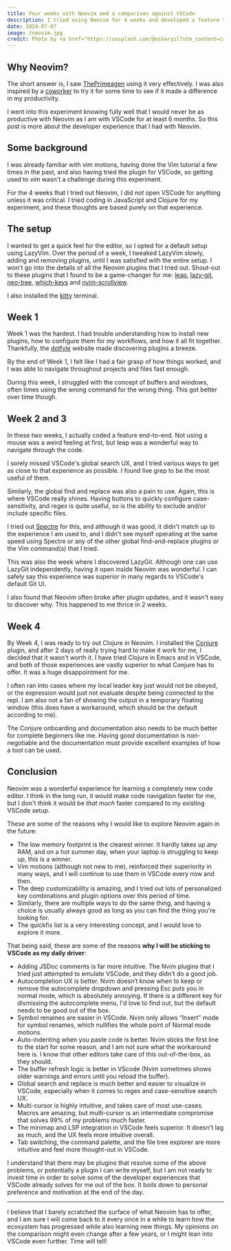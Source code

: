 ```yaml
---
title: Four weeks with Neovim and a comparison against VSCode
description: I tried using Neovim for 4 weeks and developed a feature to get a feel for the code editor.
date: 2024-07-07
image: /neovim.jpg
credit: Photo by <a href="https://unsplash.com/@oskaryil?utm_content=creditCopyText&utm_medium=referral&utm_source=unsplash">Oskar Yildiz</a> on <a href="https://unsplash.com/photos/turned-on-gray-laptop-computer-cOkpTiJMGzA?utm_content=creditCopyText&utm_medium=referral&utm_source=unsplash">Unsplash</a>
---
```

## Why Neovim?
The short answer is, I saw [ThePrimeagen](https://www.youtube.com/c/ThePrimeagen) using it very effectively. I was also inspired by a [coworker](https://x.com/allenytics) to try it for some time to see if it made a difference in my productivity.

I went into this experiment knowing fully well that I would never be as productive with Neovim as I am with VSCode for at least 6 months. So this post is more about the developer experience that I had with Neovim.
## Some background
I was already familiar with vim motions, having done the Vim tutorial a few times in the past, and also having tried the plugin for VSCode, so getting used to *vim* wasn't a challenge during this experiment.

For the 4 weeks that I tried out Neovim, I did *not* open VSCode for anything unless it was critical. I tried coding in JavaScript and Clojure for my experiment, and these thoughts are based purely on that experience.
## The setup
I wanted to get a quick feel for the editor, so I opted for a default setup using LazyVim. Over the period of a week, I tweaked LazyVim slowly, adding and removing plugins, until I was satisfied with the entire setup. I won't go into the details of all the Neovim plugins that I tried out. Shout-out to these plugins that I found to be a game-changer for me: [leap](https://github.com/ggandor/leap.nvim), [lazy-git](https://github.com/kdheepak/lazygit.nvim), [neo-tree](https://github.com/nvim-neo-tree/neo-tree.nvim), [which-keys](https://github.com/folke/which-key.nvim) and [nvim-scrollview](https://github.com/dstein64/nvim-scrollview).

I also installed the [kitty](https://sw.kovidgoyal.net/kitty/) terminal.

## Week 1
Week 1 was the hardest. I had trouble understanding how to install new plugins, how to configure them for my workflows, and how it all fit together. Thankfully, the [dotfyle](https://dotfyle.com/) website made discovering plugins a breeze. 

By the end of Week 1, I felt like I had a fair grasp of how things worked, and I was able to navigate throughout projects and files fast enough.

During this week, I struggled with the concept of buffers and windows, often times using the wrong command for the wrong thing. This got better over time though.

## Week 2 and 3
In these two weeks, I actually coded a feature end-to-end. Not using a mouse was a weird feeling at first, but leap was a wonderful way to navigate through the code.

I sorely missed VSCode's global search UX, and I tried various ways to get as close to that experience as possible. I found live grep to be the most useful of them.

Similarly, the global find and replace was also a pain to use. Again, this is where VSCode really shines. Having buttons to quickly configure case-sensitivity, and regex is quite useful, so is the ability to exclude and/or include specific files.

I tried out [Spectre](https://github.com/nvim-pack/nvim-spectre) for this, and although it was good, it didn't match up to the experience I am used to, and I didn't see myself operating at the same speed using Spectre or any of the other global find-and-replace plugins or the Vim command(s) that I tried. 

This was also the week where I discovered LazyGit. Although one can use LazyGit independently, having it open inside Neovim was wonderful. I can safely say this experience was superior in many regards to VSCode's default Git UI.

I also found that Neovim often broke after plugin updates, and it wasn't easy to discover why. This happened to me thrice in 2 weeks.

## Week 4
By Week 4, I was ready to try out Clojure in Neovim. I installed the [Conjure](https://github.com/Olical/conjure) plugin, and after 2 days of really trying hard to make it work for me, I decided that it wasn't worth it. I have tried Clojure in Emacs and in VSCode, and both of those experiences are vastly superior to what Conjure has to offer. It was a huge disappointment for me.

I often ran into cases where my local leader key just would not be obeyed, or the expression would just not evaluate despite being connected to the repl. I am also not a fan of showing the output in a temporary floating window (this does have a workaround, which should be the default according to me).

The Conjure onboarding and documentation also needs to be much better for complete beginners like me. Having good documentation is non-negotiable and the documentation must provide excellent examples of how a tool can be used.

## Conclusion
Neovim was a wonderful experience for learning a completely new code editor. I think in the long run, it would make code navigation faster for me, but I don't think it would be *that much* faster compared to my existing VSCode setup.

These are some of the reasons why I would like to explore Neovim again in the future:
- The low memory footprint is the clearest winner. It hardly takes up any RAM, and on a hot summer day, when your laptop is struggling to keep up, this is a winner.
- Vim motions (although not new to me), reinforced their superiority in many ways, and I will continue to use them in VSCode every now and then.
- The deep customizability is amazing, and I tried out lots of personalized key combinations and plugin options over this period of time.
- Similarly, there are multiple ways to do the same thing, and having a choice is usually always good as long as you can find the thing you're looking for.
- The quickfix list is a very interesting concept, and I would love to explore it more.

That being said, these are some of the reasons **why I will be sticking to VSCode as my daily driver**:
- Adding JSDoc comments is far more intuitive. The Nvim plugins that I tried just attempted to emulate VSCode, and they didn't do a good job.
- Autocompletion UX is better. Nvim doesn’t know when to keep or remove the autocomplete dropdown and pressing Esc puts you in normal mode, which is absolutely annoying. If there is a different key for dismissing the autocomplete menu, I'd love to find out, but the default needs to be good out of the box.
- Symbol renames are easier in VSCode. Nvim only allows “Insert” mode for symbol renames, which nullifies the whole point of Normal mode motions.
- Auto-indenting when you paste code is better. Nvim sticks the first line to the start for some reason, and I am not sure what the workaround here is. I know that other editors take care of this out-of-the-box, as they should.
- The buffer refresh logic is better in VScode (Nvim sometimes shows older warnings and errors until you reload the buffer).
- Global search and replace is much better and easier to visualize in VSCode, especially when it comes to regex and case-sensitive search UX.
- Multi-cursor is highly intuitive, and takes care of most use-cases. Macros are amazing, but multi-cursor is an intermediate compromise that solves 99% of my problems much faster.
- The minimap and LSP integration in VSCode feels superior. It doesn't lag as much, and the UX feels more intuitive overall.
- Tab switching, the command palette, and the file tree explorer are more intuitive and feel more thought-out in VSCode.

I understand that there may be plugins that resolve some of the above problems, or potentially a plugin I can write myself, but I am not ready to invest time in order to solve some of the developer experiences that VSCode already solves for me out of the box. It boils down to personal preference and motivation at the end of the day.
- - -

I believe that I barely scratched the surface of what Neovim has to offer, and I am sure I will come back to it every once in a while to learn how the ecosystem has progressed while also learning new things. My opinions on the comparison might even change after a few years, or I might lean into VSCode even further. Time will tell!